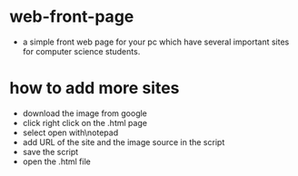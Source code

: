 # web-front-page
- a simple front web page for your pc which have several important sites for computer science students.


# how to add more sites 
- download the image from google
- click right click on the .html page
- select open with\notepad
- add URL of the site and the image source in the script
- save the script
- open the .html file
